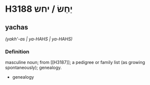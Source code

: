 # H3188 יַחַשׂ / יחש

## yachas

_(yakh'-as | ya-HAHS | ya-HAHS)_

### Definition

masculine noun; from [[H3187]]; a pedigree or family list (as growing spontaneously); genealogy.

- genealogy
